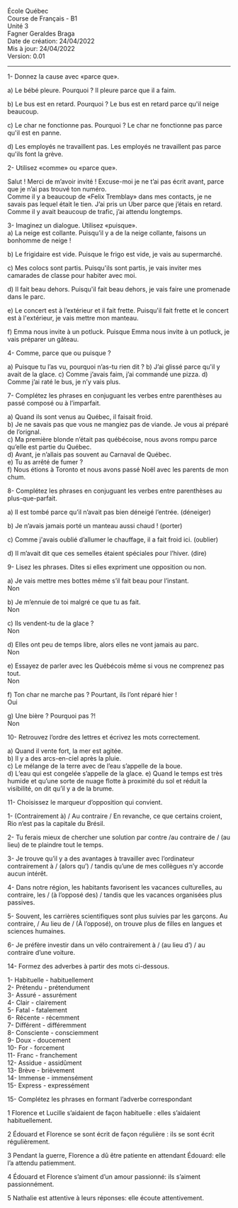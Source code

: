 École Québec  
Course de Français - B1  
Unité 3  
Fagner Geraldes Braga    
Date de création: 24/04/2022  
Mis à jour: 24/04/2022  
Version: 0.01
**************************
1- Donnez la cause avec «parce que».  

a) Le bébé pleure. Pourquoi ? Il pleure parce que il a faim.  

b) Le bus est en retard. Pourquoi ?
Le bus est en retard parce qu'il neige beaucoup.  

c) Le char ne fonctionne pas. Pourquoi ?
Le char ne fonctionne pas parce qu'il est en panne.  

d) Les employés ne travaillent pas.
Les employés ne travaillent pas parce qu'ils font la grève.  

2- Utilisez «comme» ou «parce que».  

Salut ! Merci de m’avoir invité ! Excuse-moi je ne t’ai pas écrit
avant, parce que je n’ai pas trouvé ton numéro.   
Comme il y a beaucoup de «Felix Tremblay» dans mes contacts, je ne
savais pas lequel était le tien. J’ai pris un Uber parce que j’étais
en retard.  
Comme il y avait beaucoup de trafic, j’ai attendu longtemps.

3- Imaginez un dialogue. Utilisez «puisque».  
a) La neige est collante. Puisqu’il y a de la neige collante, faisons un bonhomme de neige !  

b) Le frigidaire est vide.  Puisque le frigo est vide, je vais au supermarché.  

c) Mes colocs sont partis.  Puisqu'ils sont partis, je vais inviter mes camarades de classe pour habiter avec moi.  

d) Il fait beau dehors.  Puisqu'il fait beau dehors, je vais faire une promenade dans le parc.  

e) Le concert est à l’extérieur et il fait frette.  Puisqu'il fait frette et le concert est à l'extérieur, je vais mettre mon manteau.  

f) Emma nous invite à un potluck.  Puisque Emma nous invite à un potluck, je vais préparer un gâteau.  

4- Comme, parce que ou puisque ?

a) Puisque tu l’as vu, pourquoi n’as-tu rien dit ?
b) J’ai glissé parce qu'il y avait de la glace.
c) Comme j’avais faim, j’ai commandé une pizza.
d) Comme j’ai raté le bus, je n’y vais plus.

7- Complétez les phrases en conjuguant les verbes entre parenthèses au passé composé ou à l’imparfait.  

a) Quand ils sont venus au Québec, il faisait froid.  
b) Je ne savais pas que vous ne mangiez pas de viande. Je vous ai préparé de l’orignal.    
c) Ma première blonde n’était pas québécoise, nous avons rompu parce qu’elle est partie du Québec.  
d) Avant, je n’allais pas souvent au Carnaval de Québec.  
e) Tu as arrêté de fumer ?  
f) Nous étions à Toronto et nous avons passé Noël avec les parents de mon chum.  

8- Complétez les phrases en conjuguant les verbes entre parenthèses au plus-que-parfait.  

a) Il est tombé parce qu’il n’avait pas bien déneigé l’entrée. (déneiger)  

b) Je n’avais jamais porté un manteau aussi chaud ! (porter)  

c) Comme j'avais oublié d’allumer le chauffage, il a fait froid ici. (oublier)  

d) Il m’avait dit que ces semelles étaient spéciales pour l’hiver. (dire)

9- Lisez les phrases. Dites si elles expriment une opposition ou non.  

a) Je vais mettre mes bottes même s’il fait beau pour l’instant.  
Non

b) Je m’ennuie de toi malgré ce que tu as fait.  
Non

c) Ils vendent-tu de la glace ?  
Non

d) Elles ont peu de temps libre, alors elles ne vont jamais au parc.  
Non

e) Essayez de parler avec les Québécois même si vous ne comprenez pas tout.  
Non

f) Ton char ne marche pas ? Pourtant, ils l’ont réparé hier !  
Oui 

g) Une bière ? Pourquoi pas ?!  
Non

10- Retrouvez l’ordre des lettres et écrivez les mots correctement.

a) Quand il vente fort, la mer est agitée.  
b) Il y a des arcs-en-ciel après la pluie.  
c) Le mélange de la terre avec de l’eau s’appelle de la boue.  
d) L’eau qui est congelée s’appelle de la glace.
e) Quand le temps est très humide et qu’une sorte de nuage flotte à proximité du sol et réduit la visibilité, on dit qu’il y a de
la brume.

11- Choisissez le marqueur d’opposition qui convient.

1- (Contrairement à) / Au contraire / En revanche, ce que certains croient, Rio n’est pas la capitale du Brésil.   

2- Tu ferais mieux de chercher une solution par contre /au contraire de / (au lieu) de te plaindre tout le temps.  

3- Je trouve qu’il y a des avantages à travailler avec l’ordinateur contrairement à / (alors qu’) / tandis qu’une de mes collègues n’y accorde aucun intérêt.  

4- Dans notre région, les habitants favorisent les vacances culturelles, au contraire, les / (à l’opposé des) / tandis que les vacances organisées plus passives.  

5- Souvent, les carrières scientifiques sont plus suivies par les garçons. Au contraire, / Au lieu de / (À l’opposé), on trouve plus de filles en langues et sciences humaines.  

6- Je préfère investir dans un vélo contrairement à / (au lieu d’) / au contraire d’une voiture.

14- Formez des adverbes à partir des mots ci-dessous.

1- Habituelle - habituellement  
2- Prétendu - prétendument  
3- Assuré - assurément  
4- Clair - clairement  
5- Fatal - fatalement  
6- Récente - récemment  
7- Différent - différemment  
8- Consciente - consciemment  
9- Doux - doucement  
10- For - forcement  
11- Franc - franchement  
12- Assidue - assidûment  
13- Brève - brièvement  
14- Immense - immensément  
15- Express - expressément  

15- Complétez les phrases en formant l’adverbe correspondant

1 Florence et Lucille s’aidaient de façon habituelle : elles s’aidaient habituellement.  

2 Édouard et Florence se sont écrit de façon régulière : ils se sont écrit régulièrement.  

3 Pendant la guerre, Florence a dû être patiente en attendant Édouard: elle l’a attendu patiemment.  

4 Édouard et Florence s’aiment d’un amour passionné: ils s’aiment passionnément.  

5 Nathalie est attentive à leurs réponses: elle écoute attentivement.  